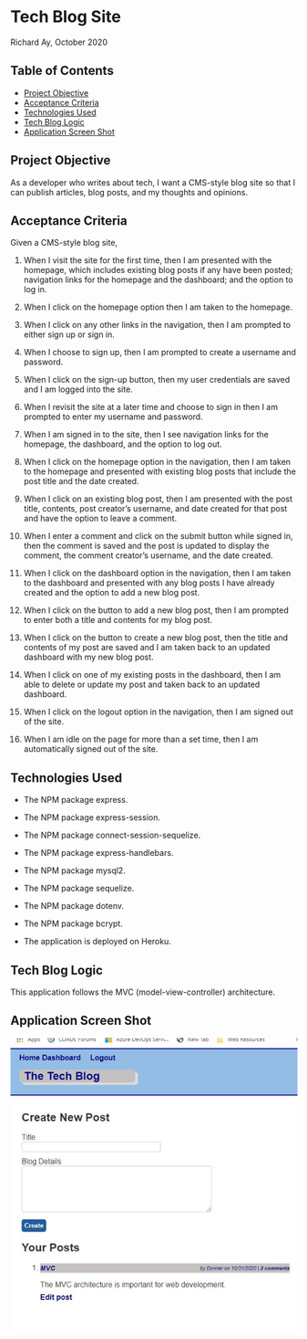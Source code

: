 # Tech Blog Site 

Richard Ay, October 2020

## Table of Contents
* [Project Objective](#project-objective)
* [Acceptance Criteria](#acceptance-criteria)
* [Technologies Used](#technologies-used)
* [Tech Blog Logic](#ecommerce-logic)
* [Application Screen Shot](#application-screen-shot)


## Project Objective
As a developer who writes about tech, I want a CMS-style blog site so that I can publish articles, blog posts, 
and my thoughts and opinions.

## Acceptance Criteria
Given a CMS-style blog site,

1) When I visit the site for the first time, then I am presented with the homepage, which includes existing blog posts if any have been posted; navigation links for the homepage and the dashboard; and the option to log in.

2) When I click on the homepage option then I am taken to the homepage.

3) When I click on any other links in the navigation, then I am prompted to either sign up or sign in.

4) When I choose to sign up, then I am prompted to create a username and password.

5) When I click on the sign-up button, then my user credentials are saved and I am logged into the site.

6) When I revisit the site at a later time and choose to sign in then I am prompted to enter my username and password.

7) When I am signed in to the site, then I see navigation links for the homepage, the dashboard, and the option to log out.

8) When I click on the homepage option in the navigation, then I am taken to the homepage and presented with existing blog posts that include the post title and the date created.

9) When I click on an existing blog post, then I am presented with the post title, contents, post creator’s username, and date created for that post and have the option to leave a comment.

10) When I enter a comment and click on the submit button while signed in, then the comment is saved and the post is updated to display the comment, the comment creator’s username, and the date created.

11) When I click on the dashboard option in the navigation, then I am taken to the dashboard and presented with any blog posts I have already created and the option to add a new blog post.

12) When I click on the button to add a new blog post, then I am prompted to enter both a title and contents for my blog post.

13) When I click on the button to create a new blog post, then the title and contents of my post are saved and I am taken back to an updated dashboard with my new blog post.

14) When I click on one of my existing posts in the dashboard, then I am able to delete or update my post and taken back to an updated dashboard.

15) When I click on the logout option in the navigation, then I am signed out of the site.

16) When I am idle on the page for more than a set time, then I am automatically signed out of the site.

## Technologies Used
* The NPM package express.
* The NPM package express-session.
* The NPM package connect-session-sequelize.
* The NPM package express-handlebars.
* The NPM package mysql2.
* The NPM package sequelize.
* The NPM package dotenv.
* The NPM package bcrypt.

* The application is deployed on Heroku.

## Tech Blog Logic
This application follows the MVC (model-view-controller) architecture. 


## Application Screen Shot
![Tech Blog Image](./screen-capture.jpg)